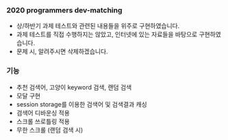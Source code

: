 ### 2020 programmers dev-matching
* 상/하반기 과제 테스트와 관련된 내용들을 위주로 구현하였습니다.
* 과제 테스트를 직접 수행하지는 않았고, 인터넷에 있는 자료들을 바탕으로 구현하였습니다.
* 문제 시, 알려주시면 삭제하겠습니다.

### 기능
* 추천 검색어, 고양이 keyword 검색, 랜덤 검색
* 모달 구현
* session storage를 이용한 검색어 및 검색결과 캐싱
* 검색어 디바운싱 적용
* 스크롤 쓰로틀링 적용
* 무한 스크롤 (랜덤 검색 시)


